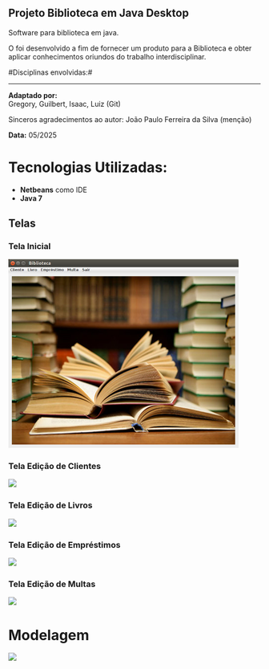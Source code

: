 ## Projeto Biblioteca em Java Desktop

Software para biblioteca em java.

O foi desenvolvido a fim de fornecer um produto para a Biblioteca e obter aplicar conhecimentos oriundos do trabalho interdisciplinar.

#Disciplinas envolvidas:#

---

**Adaptado por:**  
Gregory, Guilbert, Isaac, Luiz (Git)

Sinceros agradecimentos ao autor:  João Paulo Ferreira da Silva (menção) 

**Data:** 05/2025

# Tecnologias Utilizadas:
- **Netbeans** como IDE
- **Java 7**

## Telas
### Tela Inicial
<img src="https://raw.githubusercontent.com/projetoseemlo/projeto_bliblioteca_eemlo_cod_java/master/imagens/tela-inicial.png" width="460" />

### Tela Edição de Clientes
<img src="https://raw.githubusercontent.com/paulojp-dev/projeto-biblioteca-java/master/imagens/tela-clientes.png" width="460" />

### Tela Edição de Livros
<img src="https://raw.githubusercontent.com/paulojp-dev/projeto-biblioteca-java/master/imagens/tela-livros.png" width="460" />

### Tela Edição de Empréstimos
<img src="https://raw.githubusercontent.com/paulojp-dev/projeto-biblioteca-java/master/imagens/tela-emprestimos.png" width="460" />

### Tela Edição de Multas
<img src="https://raw.githubusercontent.com/paulojp-dev/projeto-biblioteca-java/master/imagens/tela-multas.png" width="460" />

# Modelagem
<img src="https://raw.githubusercontent.com/projetoseemlo/projeto_bliblioteca_eemlo_doc/main/Banco_de_dados/Modelagem/modelagem.png" width="460" />
